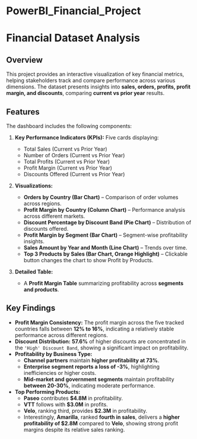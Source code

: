 # PowerBI_Financial_Project

# Financial Dataset Analysis

## Overview
This project provides an interactive visualization of key financial metrics, helping stakeholders track and compare performance across various dimensions. The dataset presents insights into **sales, orders, profits, profit margin, and discounts**, comparing **current vs prior year** results.

## Features
The dashboard includes the following components:
1. **Key Performance Indicators (KPIs):** Five cards displaying:
   - Total Sales (Current vs Prior Year)
   - Number of Orders (Current vs Prior Year)
   - Total Profits (Current vs Prior Year)
   - Profit Margin (Current vs Prior Year)
   - Discounts Offered (Current vs Prior Year)

2. **Visualizations:**
   - **Orders by Country (Bar Chart)** – Comparison of order volumes across regions.
   - **Profit Margin by Country (Column Chart)** – Performance analysis across different markets.
   - **Discount Percentage by Discount Band (Pie Chart)** – Distribution of discounts offered.
   - **Profit Margin by Segment (Bar Chart)** – Segment-wise profitability insights.
   - **Sales Amount by Year and Month (Line Chart)** – Trends over time.
   - **Top 3 Products by Sales (Bar Chart, Orange Highlight)** – Clickable button changes the chart to show Profit by Products.

3. **Detailed Table:** 
   - A **Profit Margin Table** summarizing profitability across **segments and products**.

## Key Findings
- **Profit Margin Consistency:** The profit margin across the five tracked countries falls between **12% to 16%**, indicating a relatively stable performance across different regions.
- **Discount Distribution:** **57.6%** of higher discounts are concentrated in the `'High' Discount Band`, showing a significant impact on profitability.
- **Profitability by Business Type:**
   - **Channel partners** maintain **higher profitability at 73%**.
   - **Enterprise segment reports a loss of -3%**, highlighting inefficiencies or higher costs.
   - **Mid-market and government segments** maintain profitability **between 20-30%**, indicating moderate performance.
- **Top Performing Products:**
   - **Paseo** contributes **$4.8M** in profitability.
   - **VTT** follows with **$3.0M** in profits.
   - **Velo**, ranking third, provides **$2.3M** in profitability.
   - Interestingly, **Amarilla**, ranked **fourth in sales**, delivers a **higher profitability of $2.8M** compared to **Velo**, showing strong profit margins despite its relative sales ranking.

